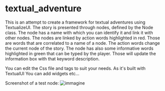 # textual_adventure
This is an attempt to create a framework for textual adventures using TextualizeUI.
The story is presented through nodes, defined by the Node class. The node has a name with which you can identify it and link it with other nodes.
The nodes are linked by action words highlighted in red. Those are words that are correlated to a name of a node. The action words change the current node of the story.
The node has also some informative words highlighted in green that can be typed by the player. Those will update the information box with that keyword description.

You can edit the Css file and tags to suit your needs.
As it's built with TextualUI You can add widgets etc...

Screenshot of a test node:
![immagine](https://user-images.githubusercontent.com/93917594/211153747-1350415b-c5cc-44b8-ae7f-1a8dda552a56.png)
